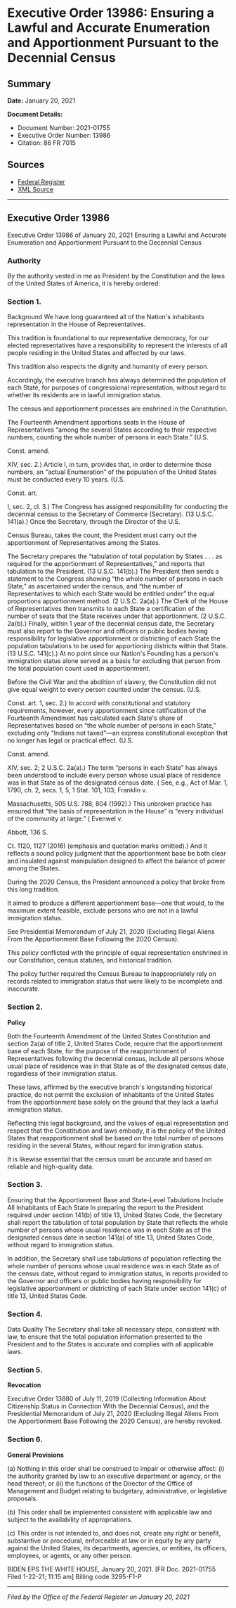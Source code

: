 # Executive Order 13986: Ensuring a Lawful and Accurate Enumeration and Apportionment Pursuant to the Decennial Census

## Summary

**Date:** January 20, 2021

**Document Details:**
- Document Number: 2021-01755
- Executive Order Number: 13986
- Citation: 86 FR 7015

## Sources
- [Federal Register](https://www.federalregister.gov/documents/2021/01/25/2021-01755/ensuring-a-lawful-and-accurate-enumeration-and-apportionment-pursuant-to-the-decennial-census)
- [XML Source](https://www.federalregister.gov/documents/full_text/xml/2021/01/25/2021-01755.xml)

---

## Executive Order 13986

Executive Order 13986 of January 20, 2021
Ensuring a Lawful and Accurate Enumeration and Apportionment Pursuant to the Decennial Census
### Authority

By the authority vested in me as President by the Constitution and the laws of the United States of America, it is hereby ordered:
### Section 1.

Background
We have long guaranteed all of the Nation's inhabitants representation in the House of Representatives.

This tradition is foundational to our representative democracy, for our elected representatives have a responsibility to represent the interests of all people residing in the United States and affected by our laws.

This tradition also respects the dignity and humanity of every person.

Accordingly, the executive branch has always determined the population of each State, for purposes of congressional representation, without regard to whether its residents are in lawful immigration status.

The census and apportionment processes are enshrined in the Constitution.

The Fourteenth Amendment apportions seats in the House of Representatives “among the several States according to their respective numbers, counting the whole number of persons in each State.” (U.S.

Const. amend.

XIV, sec. 2.) Article I, in turn, provides that, in order to determine those numbers, an “actual Enumeration” of the population of the United States must be conducted every 10 years. (U.S.

Const. art.

I, sec. 2, cl. 3.) The Congress has assigned responsibility for conducting the decennial census to the Secretary of Commerce (Secretary). (13 U.S.C. 141(a).)
Once the Secretary, through the Director of the U.S.

Census Bureau, takes the count, the President must carry out the apportionment of Representatives among the States.

The Secretary prepares the “tabulation of total population by States . . . as required for the apportionment of Representatives,” and reports that tabulation to the President. (13 U.S.C. 141(b).) The President then sends a statement to the Congress showing “the whole number of persons in each State,” as ascertained under the census, and “the number of Representatives to which each State would be entitled under” the equal proportions apportionment method. (2 U.S.C. 2a(a).) The Clerk of the House of Representatives then transmits to each State a certification of the number of seats that the State receives under that apportionment. (2 U.S.C. 2a(b).) Finally, within 1 year of the decennial census date, the Secretary must also report to the Governor and officers or public bodies having responsibility for legislative apportionment or districting of each State the population tabulations to be used for apportioning districts within that State. (13 U.S.C. 141(c).)
At no point since our Nation's Founding has a person's immigration status alone served as a basis for excluding that person from the total population count used in apportionment.

Before the Civil War and the abolition of slavery, the Constitution did not give equal weight to every person counted under the census. (U.S.

Const. art. 1, sec. 2.) In accord with constitutional and statutory requirements, however, every apportionment since ratification of the Fourteenth Amendment has calculated each State's share of Representatives based on “the whole number of persons in each State,” excluding only “Indians not taxed”—an express constitutional exception that no longer has legal or practical effect. (U.S.

Const. amend.

XIV, sec. 2; 2 U.S.C. 2a(a).) The term “persons in each State” has always been understood to include every person whose usual place of residence was in that State as of the 
designated census date. (
See, e.g.,
Act of Mar. 1, 1790, ch. 2, secs. 1, 5, 1 Stat. 101, 103; 
Franklin
v.

Massachusetts,
505 U.S. 788, 804 (1992).) This unbroken practice has ensured that “the basis of representation in the House” is “every individual of the community at large.” (
Evenwel
v.

Abbott,
136 S.

Ct. 1120, 1127 (2016) (emphasis and quotation marks omitted).) And it reflects a sound policy judgment that the apportionment base be both clear and insulated against manipulation designed to affect the balance of power among the States.

During the 2020 Census, the President announced a policy that broke from this long tradition.

It aimed to produce a different apportionment base—one that would, to the maximum extent feasible, exclude persons who are not in a lawful immigration status.

See
Presidential Memorandum of July 21, 2020 (Excluding Illegal Aliens From the Apportionment Base Following the 2020 Census).

This policy conflicted with the principle of equal representation enshrined in our Constitution, census statutes, and historical tradition.

The policy further required the Census Bureau to inappropriately rely on records related to immigration status that were likely to be incomplete and inaccurate.
### Section 2.

**Policy**

Both the Fourteenth Amendment of the United States Constitution and section 2a(a) of title 2, United States Code, require that the apportionment base of each State, for the purpose of the reapportionment of Representatives following the decennial census, include all persons whose usual place of residence was in that State as of the designated census date, regardless of their immigration status.

These laws, affirmed by the executive branch's longstanding historical practice, do not permit the exclusion of inhabitants of the United States from the apportionment base solely on the ground that they lack a lawful immigration status.

Reflecting this legal background, and the values of equal representation and respect that the Constitution and laws embody, it is the policy of the United States that reapportionment shall be based on the total number of persons residing in the several States, without regard for immigration status.

It is likewise essential that the census count be accurate and based on reliable and high-quality data.
### Section 3.

Ensuring that the Apportionment Base and State-Level Tabulations Include All Inhabitants of Each State
In preparing the report to the President required under section 141(b) of title 13, United States Code, the Secretary shall report the tabulation of total population by State that reflects the whole number of persons whose usual residence was in each State as of the designated census date in section 141(a) of title 13, United States Code, without regard to immigration status.

In addition, the Secretary shall use tabulations of population reflecting the whole number of persons whose usual residence was in each State as of the census date, without regard to immigration status, in reports provided to the Governor and officers or public bodies having responsibility for legislative apportionment or districting of each State under section 141(c) of title 13, United States Code.
### Section 4.

Data Quality
The Secretary shall take all necessary steps, consistent with law, to ensure that the total population information presented to the President and to the States is accurate and complies with all applicable laws.
### Section 5.

**Revocation**

Executive Order 13880 of July 11, 2019 (Collecting Information About Citizenship Status in Connection With the Decennial Census), and the Presidential Memorandum of July 21, 2020 (Excluding Illegal Aliens From the Apportionment Base Following the 2020 Census), are hereby revoked.
### Section 6.

**General Provisions**

(a) Nothing in this order shall be construed to impair or otherwise affect:
    (i) the authority granted by law to an executive department or agency, or the head thereof; or
    (ii) the functions of the Director of the Office of Management and Budget relating to budgetary, administrative, or legislative proposals.

(b) This order shall be implemented consistent with applicable law and subject to the availability of appropriations.

(c) This order is not intended to, and does not, create any right or benefit, substantive or procedural, enforceable at law or in equity by any party against the United States, its departments, agencies, or entities, its officers, employees, or agents, or any other person.

BIDEN.EPS
THE WHITE HOUSE,
January 20, 2021.
[FR Doc. 2021-01755 
Filed 1-22-21; 11:15 am]
Billing code 3295-F1-P

---

*Filed by the Office of the Federal Register on January 20, 2021*

